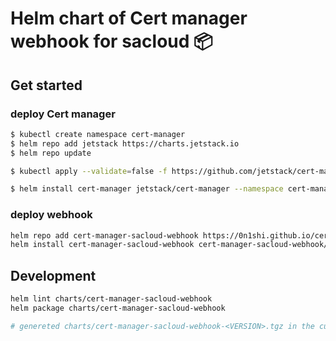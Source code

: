 # Helm chart of Cert manager webhook for sacloud 📦

## Get started

### deploy Cert manager

```bash
$ kubectl create namespace cert-manager
$ helm repo add jetstack https://charts.jetstack.io
$ helm repo update

$ kubectl apply --validate=false -f https://github.com/jetstack/cert-manager/releases/download/v1.0.4/cert-manager.crds.yaml

$ helm install cert-manager jetstack/cert-manager --namespace cert-manager --version v1.0.4
```

### deploy webhook

```bash
helm repo add cert-manager-sacloud-webhook https://0n1shi.github.io/cert-manager-sacloud-webhook-helm-chart/
helm install cert-manager-sacloud-webhook cert-manager-sacloud-webhook/cert-manager-sacloud-webhook --namespace cert-manager --version v1.0.0
```

## Development

```bash
helm lint charts/cert-manager-sacloud-webhook
helm package charts/cert-manager-sacloud-webhook

# genereted charts/cert-manager-sacloud-webhook-<VERSION>.tgz in the current directory.
```
